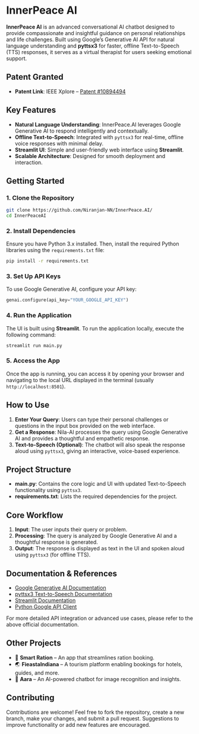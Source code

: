 # InnerPeace AI

**InnerPeace AI** is an advanced conversational AI chatbot designed to provide compassionate and insightful guidance on personal relationships and life challenges. Built using Google’s Generative AI API for natural language understanding and **pyttsx3** for faster, offline Text-to-Speech (TTS) responses, it serves as a virtual therapist for users seeking emotional support.

## Patent Granted
- **Patent Link**: IEEE Xplore – [Patent #10894494](https://ieeexplore.ieee.org/document/10894494)
## Key Features

- **Natural Language Understanding**: InnerPeace.AI leverages Google Generative AI to respond intelligently and contextually.
- **Offline Text-to-Speech**: Integrated with `pyttsx3` for real-time, offline voice responses with minimal delay.
- **Streamlit UI**: Simple and user-friendly web interface using **Streamlit**.
- **Scalable Architecture**: Designed for smooth deployment and interaction.

## Getting Started

### 1. Clone the Repository
```bash
git clone https://github.com/Niranjan-NN/InnerPeace.AI/
cd InnerPeaceAI
```

### 2. Install Dependencies
Ensure you have Python 3.x installed. Then, install the required Python libraries using the `requirements.txt` file:
```bash
pip install -r requirements.txt
```

### 3. Set Up API Keys
To use Google Generative AI, configure your API key:
```python
genai.configure(api_key="YOUR_GOOGLE_API_KEY")
```

### 4. Run the Application
The UI is built using **Streamlit**. To run the application locally, execute the following command:
```bash
streamlit run main.py
```

### 5. Access the App
Once the app is running, you can access it by opening your browser and navigating to the local URL displayed in the terminal (usually `http://localhost:8501`).

## How to Use

1. **Enter Your Query**: Users can type their personal challenges or questions in the input box provided on the web interface.
2. **Get a Response**: Nila-AI processes the query using Google Generative AI and provides a thoughtful and empathetic response. 
3. **Text-to-Speech (Optional)**: The chatbot will also speak the response aloud using `pyttsx3`, giving an interactive, voice-based experience.

## Project Structure

- **main.py**: Contains the core logic and UI with updated Text-to-Speech functionality using `pyttsx3`.
- **requirements.txt**: Lists the required dependencies for the project.

## Core Workflow

1. **Input**: The user inputs their query or problem.
2. **Processing**: The query is analyzed by Google Generative AI and a thoughtful response is generated.
3. **Output**: The response is displayed as text in the UI and spoken aloud using `pyttsx3` (for offline TTS).

## Documentation & References

- [Google Generative AI Documentation](https://cloud.google.com/generative-ai)
- [pyttsx3 Text-to-Speech Documentation](https://pypi.org/project/pyttsx3/)
- [Streamlit Documentation](https://docs.streamlit.io/)
- [Python Google API Client](https://googleapis.dev/python/google-api-core/latest/index.html)

For more detailed API integration or advanced use cases, please refer to the above official documentation.

## Other Projects

- 📝 **Smart Ration** – An app that streamlines ration booking.
- 🌏 **FieastaIndiana** – A tourism platform enabling bookings for hotels, guides, and more.
- 🤖 **Aara** – An AI-powered chatbot for image recognition and insights.
## Contributing

Contributions are welcome! Feel free to fork the repository, create a new branch, make your changes, and submit a pull request. Suggestions to improve functionality or add new features are encouraged.


